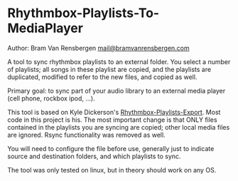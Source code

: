 Rhythmbox-Playlists-To-MediaPlayer
==========================
Author: Bram Van Rensbergen <mail@bramvanrensbergen.com>

A tool to sync rhythmbox playlists to an external folder. 
You select a number of playlists; all songs in these playlist are copied, and the playlists are duplicated, modified to refer to the new files, and copied as well.

Primary goal: to sync part of your audio library to an external media player (cell phone, rockbox ipod, ...).

This tool is based on Kyle Dickerson's <a href = "https://github.com/kdickerson/Rhythmbox-Playlists-Export">Rhythmbox-Playlists-Export</a>. 
Most code in this project is his. The most important change is that ONLY files contained in the playlists you are syncing are copied; other local media files are ignored. 
Rsync functionality was removed as well.

You will need to configure the file before use, generally just to indicate source and destination folders, and which playlists to sync.

The tool was only tested on linux, but in theory should work on any OS.